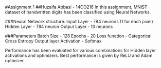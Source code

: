 #Assignment 1
##Huzaifa Abbasi - 14CO216
In this assignment, MNIST dataset of handwritten digits has been classified using Neural Networks.

###Neural Network structure:
Input Layer - 784 neurons (1 for each pixel)
Hidden Layer - 784 neuron
Output Layer - 10 neurons

###Parameters
Batch Size - 128
Epochs - 20
Loss function - Categorical Cross Entropy
Output layer Activation - Softmax

Performance has been evaluated for various combinations for Hidden layer activations and optimizers.
Best performance is given by ReLU and Adam optimizer.
